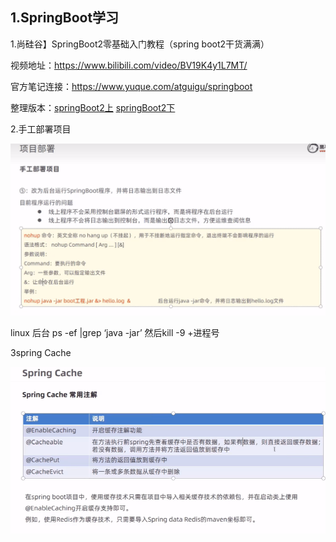 ## 1.SpringBoot学习

1.尚硅谷】SpringBoot2零基础入门教程（spring boot2干货满满）

视频地址：https://www.bilibili.com/video/BV19K4y1L7MT/

官方笔记连接：https://www.yuque.com/atguigu/springboot

整理版本：[springBoot2上](./assets/atguigu/SpringBoot2/1.md)               [springBoot2下](./assets/atguigu/SpringBoot2/2.md)

2.手工部署项目

![1679933246353](assets/picture/springBoot/1679933246353.png)

linux 后台 ps -ef |grep ‘java -jar’   然后kill -9 +进程号

3spring Cache

![1681127041424](assets/picture/springBoot/1681127041424.png)

